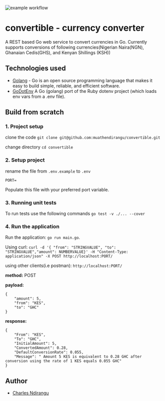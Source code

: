 ![example workflow](https://github.com/muathendirangu/convertible/actions/workflows/go.yml/badge.svg)

# convertible - currency converter
A REST based Go web service to convert currencies in Go. Currently supports conversions of following currencies(Nigerian Naira(NGN), Ghanaian Cedis(GHS), and Kenyan Shillings (KSH))

## Technologies used
  - [Golang](https://golang.org/) - Go is an open source programming language that makes it easy to build simple, reliable, and efficient software.
  - [GoDotEnv](https://pkg.go.dev/github.com/joho/godotenv) A Go (golang) port of the Ruby dotenv project (which loads env vars from a .env file).


## Build from scratch

### 1. Project setup
clone the code
`git clone git@github.com:muathendirangu/convertible.git`

change directory
`cd convertible`

### 2. Setup project
 
rename the file from `.env.example` to `.env` 
```
PORT=
```
Populate this file with your preferred port variable.


### 3. Running unit tests

To run tests use the following commands
`go test -v ./... --cover`

### 4. Run the application

Run the application: `go run main.go`.

Using curl:
`curl -d '{ "from": "STRINGVALUE", "to": "STRINGVALUE","amount": NUMBERVALUE}' -H "Content-Type: application/json" -X POST http://localhost:PORT/`

using other clients(i.e postman):
`http://localhost:PORT/`

**method:** POST

**payload:**

```
{
    "amount": 5,
    "from": "KES",
    "to": "GHC"
}
```
**response:**
```
{
    "From": "KES",
    "To": "GHC",
    "InitialAmount": 5,
    "ConvertedAmount": 0.28,
    "DefaultConversionRate": 0.055,
    "Message": " Amount 5 KES is equivalent to 0.28 GHC after conversion using the rate of 1 KES equals 0.055 GHC"
}
```


## Author

- [Charles Ndirangu](https://twitter.com/muathendirangu)

